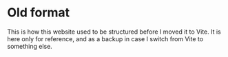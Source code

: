 # Old format
This is how this website used to be structured before I moved it to Vite.
It is here only for reference, and as a backup in case I switch from Vite to something else.
